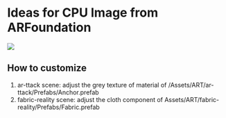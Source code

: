 # Ideas for CPU Image from ARFoundation

  ![](https://img.shields.io/badge/unity-2022.3-darkgreen.svg)

## How to customize  
1. ar-ttack scene: adjust the grey texture of material of /Assets/ART/ar-ttack/Prefabs/Anchor.prefab  
2. fabric-reality scene: adjust the cloth component of Assets/ART/fabric-reality/Prefabs/Fabric.prefab  
